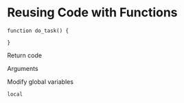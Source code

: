 # Reusing Code with Functions

```
function do_task() {

}
```

Return code

Arguments

Modify global variables

`local`


